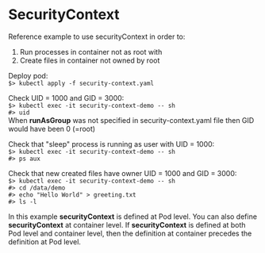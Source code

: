 # SecurityContext

Reference example to use securityContext in order to:

1. Run processes in container not as root with
2. Create files in container not owned by root

Deploy pod:\
`$> kubectl apply -f security-context.yaml`

Check UID = 1000 and GID = 3000:\
`$> kubectl exec -it security-context-demo -- sh`\
`#> uid`\
When **runAsGroup** was not specified in security-context.yaml file then GID would have been 0 (=root)

Check that "sleep" process is running as user with UID = 1000:\
`$> kubectl exec -it security-context-demo -- sh`\
`#> ps aux`

Check that new created files have owner UID = 1000 and GID = 3000:\
`$> kubectl exec -it security-context-demo -- sh`\
`#> cd /data/demo`\
`#> echo "Hello World" > greeting.txt`\
`#> ls -l`

In this example **securityContext** is defined at Pod level. You can also define **securityContext** at container level. If **securityContext** is defined at both Pod level and container level, then the definition at container precedes the definition at Pod level. 